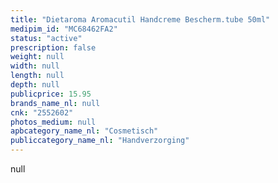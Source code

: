 ```yaml
---
title: "Dietaroma Aromacutil Handcreme Bescherm.tube 50ml"
medipim_id: "MC68462FA2"
status: "active"
prescription: false
weight: null
width: null
length: null
depth: null
publicprice: 15.95
brands_name_nl: null
cnk: "2552602"
photos_medium: null
apbcategory_name_nl: "Cosmetisch"
publiccategory_name_nl: "Handverzorging"
---
```

null

